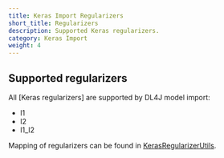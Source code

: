 ```yaml
---
title: Keras Import Regularizers
short_title: Regularizers
description: Supported Keras regularizers.
category: Keras Import
weight: 4
---
```


## Supported regularizers

All [Keras regularizers] are supported by DL4J model import:

* <i class="fa fa-check-square-o"></i> l1
* <i class="fa fa-check-square-o"></i> l2
* <i class="fa fa-check-square-o"></i> l1_l2

Mapping of regularizers can be found in [KerasRegularizerUtils](https://github.com/deeplearning4j/deeplearning4j/blob/master/deeplearning4j/deeplearning4j-modelimport/src/main/java/org/deeplearning4j/nn/modelimport/keras/utils/KerasRegularizerUtils.java).

